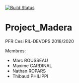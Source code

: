
[![Build Status](https://travis-ci.org/Tenebreizh/Project_Madera.svg?branch=master)](https://travis-ci.org/Tenebreizh/Project_Madera)

# Project_Madera
PFR Cesi RIL-DEVOPS 2018/2020

Membres:

* Marc ROUSSEAU
* Maxime CARDINAL
* Nathan ROPARS
* Thibaud PHILIPPI

